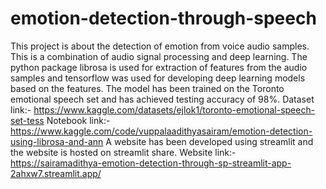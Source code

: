 # emotion-detection-through-speech
This project is about the detection of emotion from voice audio samples. This is a combination of audio signal processing and deep learning. The python package librosa is used for extraction of features from the audio samples and tensorflow was used for developing deep learning models based on the features.
The model has been trained on the Toronto emotional speech set and has achieved testing accuracy of 98%.
Dataset link:- https://www.kaggle.com/datasets/ejlok1/toronto-emotional-speech-set-tess
Notebook link:- https://www.kaggle.com/code/vuppalaadithyasairam/emotion-detection-using-librosa-and-ann
A website has been developed using streamlit and the website is hosted on streamlit share.
Website link:- https://sairamadithya-emotion-detection-through-sp-streamlit-app-2ahxw7.streamlit.app/

